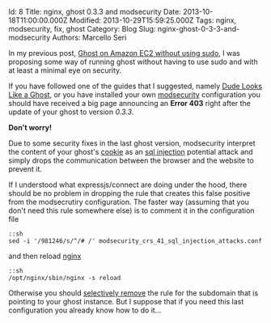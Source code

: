 Id: 8
Title: nginx, ghost 0.3.3 and modsecurity
Date: 2013-10-18T11:00:00.000Z
Modified: 2013-10-29T15:59:25.000Z
Tags: nginx, modsecurity, fix, ghost
Category: Blog
Slug: nginx-ghost-0-3-3-and-modsecurity
Authors: Marcello Seri

In my previous post, [Ghost on Amazon EC2 without using sudo](http://www.mseri.me/ghost-on-amazon-ec2-without-using-sudo/), I was proposing some way of running ghost without having to use sudo and with at least a minimal eye on security.

If you have followed one of the guides that I suggested, namely [Dude Looks Like a Ghost](https://blog.igbuend.com/dude-looks-like-a-ghost/), or you have installed your own [modsecurity](http://www.modsecurity.org) configuration you should have received a big page announcing an **Error 403** right after the update of your ghost to version _0.3.3_.

**Don't worry!**

Due to some security fixes in the last ghost version, modsecurity interpret the content of your ghost's [cookie](http://en.wikipedia.org/wiki/HTTP_cookie) as an [sql injection](http://en.wikipedia.org/wiki/SQL_injection) potential attack and simply drops the communication between the browser and the website to prevent it.

If I understood what expressjs/connect are doing under the hood, there should be no problem in dropping the rule that creates this false positive from the modsecrutiry configuration. The faster way (assuming that you don't need this rule somewhere else) is to comment it in the configuration file

    ::sh
    sed -i '/981246/s/^/# /' modsecurity_crs_41_sql_injection_attacks.conf

and then reload [nginx](http://nginx.org)

    ::sh
    /opt/nginx/sbin/nginx -s reload

Otherwise you should [selectively remove](https://github.com/SpiderLabs/ModSecurity/wiki/Reference-Manual#secruleremovebyid) the rule for the subdomain that is pointing to your ghost instance. But I suppose that if you need this last configuration you already know how to do it...
